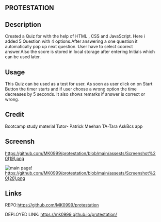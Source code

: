 ## PROTESTATION
## Description
Created a   Quiz for  with the help of HTML , CSS and JavaScript. Here i added 5 Question with 4 options.After answering a one question it automatically pop up next question. User have to select coorect answer.Also the score is stored in local storage after entering Initials which can be used later.

## Usage
This Quiz can be used as a test for user. As soon as user click on on Start Button the timer starts and if user choose a wrong option the time decreases by 5 seconds. It also shows remarks if answer is correct or wrong.
## Credit
Bootcamp study material
Tutor- Patrick Meehan
TA-Tara
AskBcs app

## Screensh


https://github.com/MK0999/protestation/blob/main/assests/Screenshot%20(19).png

![main page!](/assets/Screenshot(19).png "main page")
https://github.com/MK0999/protestation/blob/main/assests/Screenshot%20(20).png

## Links
REPO:https://github.com/MK0999/protestation


DEPLOYED LINK: https://mk0999.github.io/protestation/


